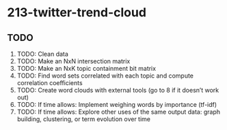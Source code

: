# 213-twitter-trend-cloud

## TODO
   1. TODO: Clean data  
   2.   TODO: Make an NxN intersection matrix  
   3.   TODO: Make an NxK topic containment bit matrix  
   4.   TODO: Find word sets correlated with each topic and compute correlation
         coefficients  
   5.    TODO: Create word clouds with external tools (go to 8 if it doesn’t
        work out)  
   6.   TODO: If time allows: Implement weighing words by importance
   (tf-idf)  
   7.   TODO: If time allows: Explore other uses of the same output data: graph
        building, clustering, or term evolution over time  

